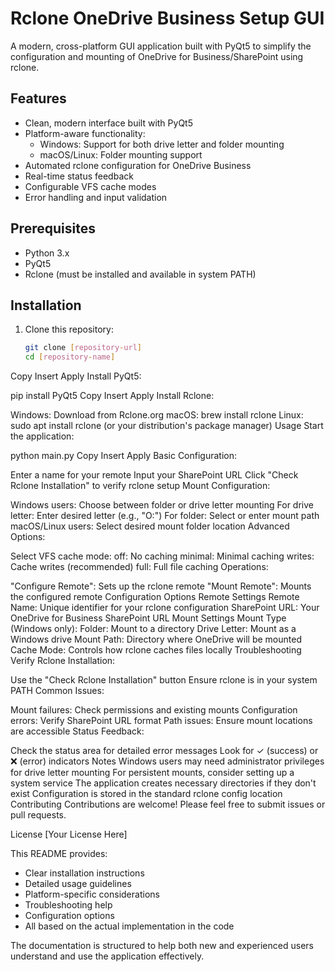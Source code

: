 # Rclone OneDrive Business Setup GUI

A modern, cross-platform GUI application built with PyQt5 to simplify the configuration and mounting of OneDrive for Business/SharePoint using rclone.

## Features

- Clean, modern interface built with PyQt5
- Platform-aware functionality:
  - Windows: Support for both drive letter and folder mounting
  - macOS/Linux: Folder mounting support
- Automated rclone configuration for OneDrive Business
- Real-time status feedback
- Configurable VFS cache modes
- Error handling and input validation

## Prerequisites

- Python 3.x
- PyQt5
- Rclone (must be installed and available in system PATH)

## Installation

1. Clone this repository:
   ```bash
   git clone [repository-url]
   cd [repository-name]
Copy
Insert
Apply
Install PyQt5:

pip install PyQt5
Copy
Insert
Apply
Install Rclone:

Windows: Download from Rclone.org
macOS: brew install rclone
Linux: sudo apt install rclone (or your distribution's package manager)
Usage
Start the application:

python main.py
Copy
Insert
Apply
Basic Configuration:

Enter a name for your remote
Input your SharePoint URL
Click "Check Rclone Installation" to verify rclone setup
Mount Configuration:

Windows users:
Choose between folder or drive letter mounting
For drive letter: Enter desired letter (e.g., "O:")
For folder: Select or enter mount path
macOS/Linux users:
Select desired mount folder location
Advanced Options:

Select VFS cache mode:
off: No caching
minimal: Minimal caching
writes: Cache writes (recommended)
full: Full file caching
Operations:

"Configure Remote": Sets up the rclone remote
"Mount Remote": Mounts the configured remote
Configuration Options
Remote Settings
Remote Name: Unique identifier for your rclone configuration
SharePoint URL: Your OneDrive for Business SharePoint URL
Mount Settings
Mount Type (Windows only):
Folder: Mount to a directory
Drive Letter: Mount as a Windows drive
Mount Path: Directory where OneDrive will be mounted
Cache Mode: Controls how rclone caches files locally
Troubleshooting
Verify Rclone Installation:

Use the "Check Rclone Installation" button
Ensure rclone is in your system PATH
Common Issues:

Mount failures: Check permissions and existing mounts
Configuration errors: Verify SharePoint URL format
Path issues: Ensure mount locations are accessible
Status Feedback:

Check the status area for detailed error messages
Look for ✓ (success) or ❌ (error) indicators
Notes
Windows users may need administrator privileges for drive letter mounting
For persistent mounts, consider setting up a system service
The application creates necessary directories if they don't exist
Configuration is stored in the standard rclone config location
Contributing
Contributions are welcome! Please feel free to submit issues or pull requests.

License
[Your License Here]


This README provides:
- Clear installation instructions
- Detailed usage guidelines
- Platform-specific considerations
- Troubleshooting help
- Configuration options
- All based on the actual implementation in the code

The documentation is structured to help both new and experienced users understand and use the application effectively.
